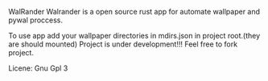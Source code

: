 WalRander
Walrander is a open source rust app for automate wallpaper and pywal proccess.

To use app add your wallpaper directories in mdirs.json in project root.(they are should mounted) 
Project is under development!!!
Feel free to fork project.

Licene: Gnu Gpl 3

